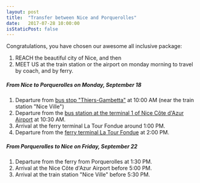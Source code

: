 ```yaml
---
layout: post
title:  "Transfer between Nice and Porquerolles"
date:   2017-07-28 10:00:00
isStaticPost: false
---
```


Congratulations, you have chosen our awesome all inclusive package:

   1. REACH the beautiful city of Nice, and then 
   2. MEET US at the train station or the airport on monday morning to travel by coach, and by ferry.


##### From Nice to Porquerolles on Monday, September 18 #####

1. Departure from [bus stop "Thiers-Gambetta"](https://www.google.fr/maps/place/Arr%C3%AAt+Thiers+%2F+Gambetta/@43.6817251,7.2206265,14z/data=!4m8!1m2!2m1!1sthiers+gambetta+bus,+nice!3m4!1s0x12cdd00faed4cb19:0x8f95936ce285113b!8m2!3d43.7019887!4d7.2568568) at 10:00 AM (near the train station "Nice Ville") 
2. Departure from the [bus station at the terminal 1 of Nice Côte d'Azur Airport](https://www.google.fr/maps/place/Gare+routi%C3%A8re+Terminal+1+a%C3%A9roport+Nice-C%C3%B4te+d%E2%80%99Azur/@43.6652508,7.2117632,17.5z/data=!4m12!1m6!3m5!1s0x12cdd11a7289ff23:0x6c51153da6cfd483!2sTerminal+1!8m2!3d43.6652358!4d7.2137188!3m4!1s0x12cdd11098a20d61:0xffbbff271a9321a8!8m2!3d43.6651359!4d7.2109419) at 10:30 AM.
3. Arrival at the ferry terminal La Tour Fondue around 1:00 PM.
4. Departure from the [ferry terminal La Tour Fondue](https://www.google.fr/maps/place/Port+de+la+Tour+Fondue/@43.0263174,6.1535737,17z/data=!4m8!1m2!2m1!1sterminal+ferry+la+tour+fondue!3m4!1s0x0:0x415f3901688e6edd!8m2!3d43.0268624!4d6.1543252) at 2:00 PM.

##### From Porquerolles to Nice on Friday, September 22 #####

1. Departure from the ferry from Porquerolles at 1:30 PM. 
2. Arrival at the Nice Côte d'Azur Airport before 5:00 PM.
3. Arrival at the train station "Nice Ville" before 5:30 PM. 

